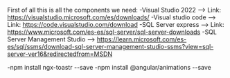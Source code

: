 First of all this is all the components we need:
-Visual Studio 2022 --> Link: https://visualstudio.microsoft.com/es/downloads/
-Visual studio code --> Link: https://code.visualstudio.com/download
-SQL Server express --> Link: https://www.microsoft.com/es-es/sql-server/sql-server-downloads
-SQL Server Management Studio --> https://learn.microsoft.com/es-es/sql/ssms/download-sql-server-management-studio-ssms?view=sql-server-ver16&redirectedfrom=MSDN

-npm install ngx-toastr --save
-npm install @angular/animations --save
